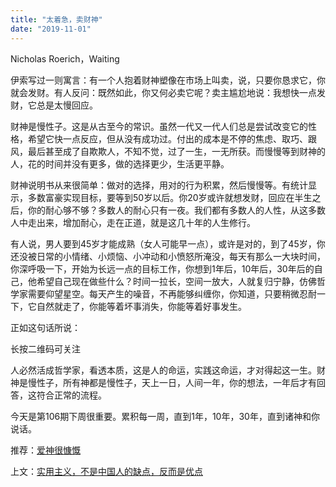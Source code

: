 ```yaml
---
title: "太着急，卖财神"
date: "2019-11-01"
---
```


Nicholas Roerich，Waiting

  

伊索写过一则寓言：有一个人抱着财神塑像在市场上叫卖，说，只要你恳求它，你就会发财。有人反问：既然如此，你又何必卖它呢？卖主尴尬地说：我想快一点发财，它总是太慢回应。  

  

财神是慢性子。这是从古至今的常识。虽然一代又一代人们总是尝试改变它的性格，希望它快一点反应，但从没有成功过。付出的成本是不停的焦虑、取巧、跟风，最后甚至成了自欺欺人，不知不觉，过了一生，一无所获。而慢慢等到财神的人，花的时间并没有更多，做的选择更少，生活更平静。

  

财神说明书从来很简单：做对的选择，用对的行为积累，然后慢慢等。有统计显示，多数富豪实现目标，要等到50岁以后。你20岁或许就想发财，回应在半生之后，你的耐心够不够？多数人的耐心只有一夜。我们都有多数人的人性，从这多数人中走出来，增加耐心，走在正道，就是这几十年的人生修行。

  

有人说，男人要到45岁才能成熟（女人可能早一点），或许是对的，到了45岁，你还没被日常的小情绪、小烦恼、小冲动和小愤怒所淹没，每天有那么一大块时间，你深呼吸一下，开始为长远一点的目标工作，你想到1年后，10年后，30年后的自己，他希望自己现在做些什么？时间一拉长，空间一放大，人就复归宁静，仿佛哲学家需要仰望星空。每天产生的噪音，不再能够纠缠你，你知道，只要稍微忍耐一下，它自然就走了，你能等着坏事消失，你能等着好事发生。

  

正如这句话所说：

  

长按二维码可关注  

  

人必然活成哲学家，看透本质，这是人的命运，实践这命运，才对得起这一生。财神是慢性子，所有神都是慢性子，天上一日，人间一年，你的想法，一年后才有回答，这符合正常的流程。

  

今天是第106期下周很重要。累积每一周，直到1年，10年，30年，直到诸神和你说话。

推荐：[爱神很慷慨](http://mp.weixin.qq.com/s?__biz=MjM5NDU0Mjk2MQ==&mid=206990913&idx=1&sn=e4371e85b5bcf5bdbcf720c5f5edff36&chksm=2f24ea5f185363497a44b44811ae09e4e4eae068213c6b03f2bd730cf2225c89292436ea3a79&scene=21#wechat_redirect)  

上文：[实用主义，不是中国人的缺点，反而是优点](http://mp.weixin.qq.com/s?__biz=MjM5NDU0Mjk2MQ==&mid=2651635790&idx=1&sn=d893411f9c3ba1bbd9a13a7641e3a7e0&chksm=bd7e44508a09cd46a9eec4bff99f34fc16dff991a726786ed8b88dff7d2bd4b2bfea505ce270&scene=21#wechat_redirect)
